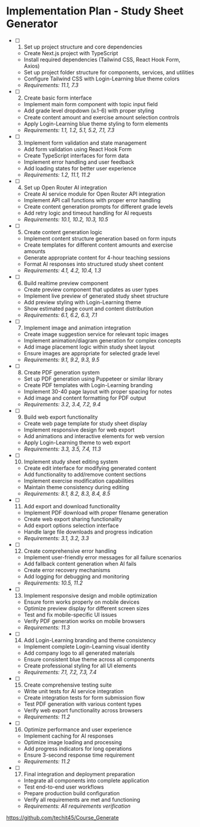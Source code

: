 # Implementation Plan - Study Sheet Generator

- [ ] 1. Set up project structure and core dependencies

  - Create Next.js project with TypeScript
  - Install required dependencies (Tailwind CSS, React Hook Form, Axios)
  - Set up project folder structure for components, services, and utilities
  - Configure Tailwind CSS with Login-Learning blue theme colors
  - _Requirements: 11.1, 7.3_

- [ ] 2. Create basic form interface

  - Implement main form component with topic input field
  - Add grade level dropdown (ม.1-6) with proper styling
  - Create content amount and exercise amount selection controls
  - Apply Login-Learning blue theme styling to form elements
  - _Requirements: 1.1, 1.2, 5.1, 5.2, 7.1, 7.3_

- [ ] 3. Implement form validation and state management

  - Add form validation using React Hook Form
  - Create TypeScript interfaces for form data
  - Implement error handling and user feedback
  - Add loading states for better user experience
  - _Requirements: 1.2, 11.1, 11.2_

- [ ] 4. Set up Open Router AI integration

  - Create AI service module for Open Router API integration
  - Implement API call functions with proper error handling
  - Create content generation prompts for different grade levels
  - Add retry logic and timeout handling for AI requests
  - _Requirements: 10.1, 10.2, 10.3, 10.5_

- [ ] 5. Create content generation logic

  - Implement content structure generation based on form inputs
  - Create templates for different content amounts and exercise amounts
  - Generate appropriate content for 4-hour teaching sessions
  - Format AI responses into structured study sheet content
  - _Requirements: 4.1, 4.2, 10.4, 1.3_

- [ ] 6. Build realtime preview component

  - Create preview component that updates as user types
  - Implement live preview of generated study sheet structure
  - Add preview styling with Login-Learning theme
  - Show estimated page count and content distribution
  - _Requirements: 6.1, 6.2, 6.3, 7.1_

- [ ] 7. Implement image and animation integration

  - Create image suggestion service for relevant topic images
  - Implement animation/diagram generation for complex concepts
  - Add image placement logic within study sheet layout
  - Ensure images are appropriate for selected grade level
  - _Requirements: 9.1, 9.2, 9.3, 9.5_

- [ ] 8. Create PDF generation system

  - Set up PDF generation using Puppeteer or similar library
  - Create PDF templates with Login-Learning branding
  - Implement 30-40 page layout with proper spacing for notes
  - Add image and content formatting for PDF output
  - _Requirements: 3.2, 3.4, 7.2, 9.4_

- [ ] 9. Build web export functionality

  - Create web page template for study sheet display
  - Implement responsive design for web export
  - Add animations and interactive elements for web version
  - Apply Login-Learning theme to web export
  - _Requirements: 3.3, 3.5, 7.4, 11.3_

- [ ] 10. Implement study sheet editing system

  - Create edit interface for modifying generated content
  - Add functionality to add/remove content sections
  - Implement exercise modification capabilities
  - Maintain theme consistency during editing
  - _Requirements: 8.1, 8.2, 8.3, 8.4, 8.5_

- [ ] 11. Add export and download functionality

  - Implement PDF download with proper filename generation
  - Create web export sharing functionality
  - Add export options selection interface
  - Handle large file downloads and progress indication
  - _Requirements: 3.1, 3.2, 3.3_

- [ ] 12. Create comprehensive error handling

  - Implement user-friendly error messages for all failure scenarios
  - Add fallback content generation when AI fails
  - Create error recovery mechanisms
  - Add logging for debugging and monitoring
  - _Requirements: 10.5, 11.2_

- [ ] 13. Implement responsive design and mobile optimization

  - Ensure form works properly on mobile devices
  - Optimize preview display for different screen sizes
  - Test and fix mobile-specific UI issues
  - Verify PDF generation works on mobile browsers
  - _Requirements: 11.3_

- [ ] 14. Add Login-Learning branding and theme consistency

  - Implement complete Login-Learning visual identity
  - Add company logo to all generated materials
  - Ensure consistent blue theme across all components
  - Create professional styling for all UI elements
  - _Requirements: 7.1, 7.2, 7.3, 7.4_

- [ ] 15. Create comprehensive testing suite

  - Write unit tests for AI service integration
  - Create integration tests for form submission flow
  - Test PDF generation with various content types
  - Verify web export functionality across browsers
  - _Requirements: 11.2_

- [ ] 16. Optimize performance and user experience

  - Implement caching for AI responses
  - Optimize image loading and processing
  - Add progress indicators for long operations
  - Ensure 3-second response time requirement
  - _Requirements: 11.2_

- [ ] 17. Final integration and deployment preparation
  - Integrate all components into complete application
  - Test end-to-end user workflows
  - Prepare production build configuration
  - Verify all requirements are met and functioning
  - _Requirements: All requirements verification_

https://github.com/techit45/Course_Generate
